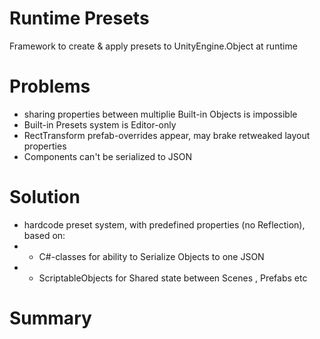 # Runtime Presets
Framework to create & apply presets to UnityEngine.Object at runtime

# Problems
- sharing properties between multiplie Built-in Objects is impossible
- Built-in Presets system is Editor-only
- RectTransform prefab-overrides appear, may brake retweaked layout properties
- Components can't be serialized to JSON

# Solution
- hardcode preset system, with predefined properties (no Reflection), based on:
- - C#-classes for ability to Serialize Objects to one JSON
- - ScriptableObjects for Shared state between Scenes , Prefabs etc

# Summary

